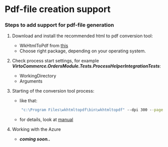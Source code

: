 # Pdf-file creation support

### Steps to add support for pdf-file generation
1. Download and install the recommended html to pdf conversion tool:
    * WkHtmlToPdf from [this](https://wkhtmltopdf.org/downloads.html)  
    * Choose right package, depending on your operating system.
2. Check process start settings, for example **_VirtoCommerce.OrdersModule.Tests.ProcessHelperIntegrationTests_**:
    * WorkingDirectory
    * Arguments
3. Starting of the conversion tool process:
    * like that:

    ```cmd
        "c:\Program Files\wkhtmltopdf\bin\wkhtmltopdf" --dpi 300 --page-size A4 --encoding "utf-8" --viewport-size "1920x1080" input.html output.pdf   
    ```

     * for details, look at [manual](https://wkhtmltopdf.org/index.html)
3. Working with the Azure 
   * **_coming soon.._**  

